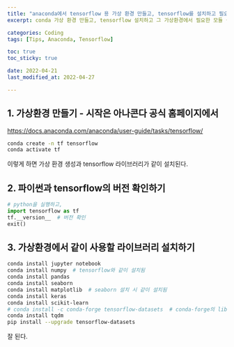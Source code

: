 ```yaml
---
title: "anaconda에서 tensorflow 용 가상 환경 만들고, tensorflow를 설치하고 필요한 모듈 설치하기"
excerpt: conda 가상 환경 만들고, tensorflow 설치하고 그 가상환경에서 필요한 모듈 설치까지 

categories: Coding
tags: [Tips, Anaconda, Tensorflow]

toc: true
toc_sticky: true

date: 2022-04-21
last_modified_at: 2022-04-27

---
```


## 1. 가상환경 만들기 - 시작은 아나콘다 공식 홈페이지에서

<https://docs.anaconda.com/anaconda/user-guide/tasks/tensorflow/>  

```bash
conda create -n tf tensorflow
conda activate tf
```

이렇게 하면 가상 환경 생성과 tensorflow 라이브러리가 같이 설치된다.  

## 2. 파이썬과 tensorflow의 버전 확인하기

```python
# python을 실행하고,
import tensorflow as tf
tf.__version__  # 버전 확인
exit()
```

## 3. 가상환경에서 같이 사용할 라이브러리 설치하기

```bash
conda install jupyter notebook
conda install numpy  # tensorflow와 같이 설치됨
conda install pandas
conda install seaborn
conda install matplotlib  # seaborn 설치 시 같이 설치됨
conda install keras
conda install scikit-learn
# conda install -c conda-forge tensorflow-datasets  # conda-forge의 library는 예전 것이라 에러 메시지가 나와서 변경
conda install tqdm
pip install --upgrade tensorflow-datasets
```

잘 된다.  
